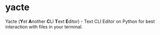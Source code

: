 # yacte

Yacte (**Y**et **A**nother **C**LI **T**ext **E**ditor) - Text CLI Editor on Python for best interaction with files in your terminal.  
